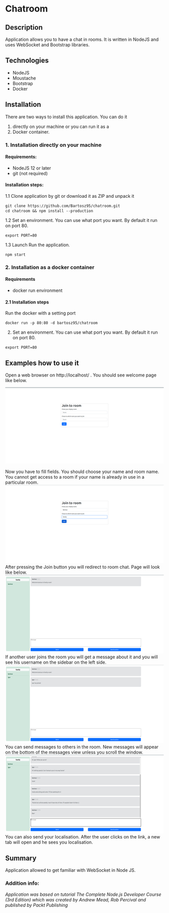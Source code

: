 # Chatroom

## Description
Application allows you to have a chat in rooms. It is written in NodeJS and uses WebSocket and Bootstrap libraries.

## Technologies
- NodeJS
- Moustache
- Bootstrap
- Docker

## Installation
There are two ways to install this application. You can do it 
 1. directly on your machine or you can run it as a 
 2. Docker container.

### 1. Installation directly on your machine
#### Requirements:
 - NodeJS 12 or later
 - git (not required)

#### Installation steps:
1.1 Clone application by git or download it as ZIP and unpack it
```
git clone https://github.com/Bartosz95/chatroom.git
cd chatroom && npm install --production
```
1.2 Set an environment. You can use what port you want. By default it run on port 80.
```
export PORT=80
```
1.3 Launch
Run the application.
```
npm start
```
### 2. Installation as a docker container
#### Requirements
 - docker run environment

#### 2.1 Installation steps
Run the docker with a setting port
```
docker run -p 80:80 -d bartosz95/chatroom
```
2. Set an environment. You can use what port you want. By default it run on port 80.
```
export PORT=80
```

## Examples how to use it
Open a web browser on http://localhost/ . You should see welcome page like below.

![](doc/welcome1.png)

Now you have to fill fields. You should choose your name and room name. You cannot get access to a room if your name is already in use in a particular room. 
![](doc/welcome2.png)
After pressing the Join button you will redirect to room chat. Page will look like below.
![](doc/chat1.png)
If another user joins the room you will get a message about it and you will see his username on the sidebar on the left side.
![](doc/chat2.png)
You can send messages to others in the room. New messages will appear on the bottom of the messages view unless you scroll the window.
![](doc/chat3.png)
You can also send your localisation. After the user clicks on the link, a new tab will open and he sees you localisation.

## Summary
Application allowed to get familiar with WebSocket in Node JS.

### Addition info:
*Application was based on tutorial The Complete Node.js Developer Course (3rd Edition) which was created by Andrew Mead, Rob Percival and published by Packt Publishing*


